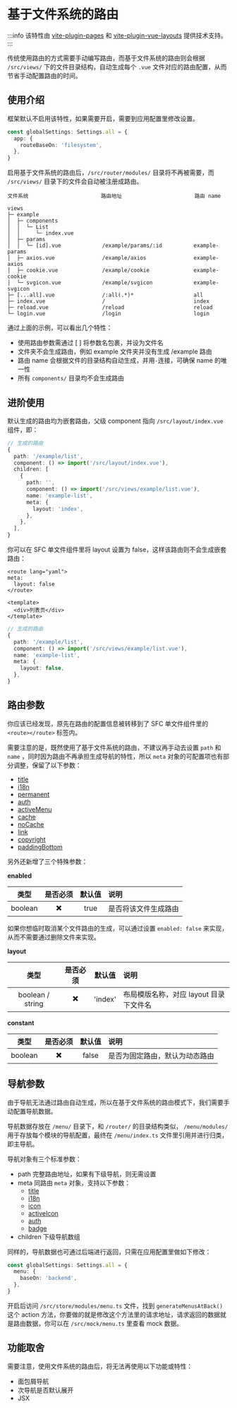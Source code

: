 # 基于文件系统的路由

:::info
该特性由 [vite-plugin-pages](https://github.com/hannoeru/vite-plugin-pages) 和 [vite-plugin-vue-layouts](https://github.com/JohnCampionJr/vite-plugin-vue-layouts) 提供技术支持。
:::

传统使用路由的方式需要手动编写路由，而基于文件系统的路由则会根据 `/src/views/` 下的文件目录结构，自动生成每个 `.vue` 文件对应的路由配置，从而节省手动配置路由的时间。

## 使用介绍

框架默认不启用该特性，如果需要开启，需要到应用配置里修改设置。

```ts {2-4}
const globalSettings: Settings.all = {
  app: {
    routeBaseOn: 'filesystem',
  },
}
```

启用基于文件系统的路由后，`/src/router/modules/` 目录将不再被需要，而 `/src/views/` 目录下的文件会自动被注册成路由。

```
文件系统                       路由地址                       路由 name

views
├─ example
│  ├─ components
│  │  └─ List
│  │     └─ index.vue
│  ├─ params
│  │  └─ [id].vue             /example/params/:id          example-params
│  ├─ axios.vue               /example/axios               example-axios
│  ├─ cookie.vue              /example/cookie              example-cookie
│  └─ svgicon.vue             /example/svgicon             example-svgicon
├─ [...all].vue               /:all(.*)*                   all
├─ index.vue                  /                            index
├─ reload.vue                 /reload                      reload
└─ login.vue                  /login                       login
```

通过上面的示例，可以看出几个特性：

- 使用路由参数需通过 [ ] 将参数名包裹，并设为文件名
- 文件夹不会生成路由，例如 example 文件夹并没有生成 /example 路由
- 路由 name 会根据文件的目录结构自动生成，并用`-`连接，可确保 name 的唯一性
- 所有 `components/` 目录均不会生成路由

## 进阶使用

默认生成的路由均为嵌套路由，父级 component 指向 `/src/layout/index.vue` 组件，即：

```ts
// 生成的路由
{
  path: '/example/list',
  component: () => import('/src/layout/index.vue'),
  children: [
    {
      path: '',
      component: () => import('/src/views/example/list.vue'),
      name: 'example-list',
      meta: {
        layout: 'index',
      },
    },
  ],
}
```

你可以在 SFC 单文件组件里将 layout 设置为 false，这样该路由则不会生成嵌套路由：

```vue {1-4}
<route lang="yaml">
meta:
  layout: false
</route>

<template>
  <div>列表页</div>
</template>
```

```ts
// 生成的路由
{
  path: '/example/list',
  component: () => import('/src/views/example/list.vue'),
  name: 'example-list',
  meta: {
    layout: false,
  },
}
```

## 路由参数

你应该已经发现，原先在路由的配置信息被转移到了 SFC 单文件组件里的 `<route></route>` 标签内。

需要注意的是，既然使用了基于文件系统的路由，不建议再手动去设置 `path` 和 `name` ，同时因为路由不再承担生成导航的特性，所以 `meta` 对象的可配置项也有部分调整，保留了以下参数：

- [title](router#title)
- [i18n](router#i18n) <sup class="pro-badge" />
- [permanent](router#permanent) <sup class="pro-badge" />
- [auth](router#auth)
- [activeMenu](router#activemenu)
- [cache](router#cache)
- [noCache](router#nocache) <sup class="pro-badge" />
- [link](router#link) <sup class="pro-badge" />
- [copyright](router#copyright) <sup class="pro-badge" />
- [paddingBottom](router#paddingbottom) <sup class="pro-badge" />

另外还新增了三个特殊参数：

**enabled**

|  类型   | 是否必须 | 默认值 | 说明                 |
| :-----: | :------: | :----: | :------------------- |
| boolean |    ✖️     |  true  | 是否将该文件生成路由 |

如果你想临时取消某个文件路由的生成，可以通过设置 `enabled: false` 来实现，从而不需要通过删除文件来实现。

**layout**

|       类型       | 是否必须 | 默认值  | 说明                                   |
| :--------------: | :------: | :-----: | :------------------------------------- |
| boolean / string |    ✖️     | 'index' | 布局模版名称，对应 layout 目录下文件名 |

**constant**

|  类型   | 是否必须 | 默认值 | 说明                           |
| :-----: | :------: | :----: | :----------------------------- |
| boolean |    ✖️     | false  | 是否为固定路由，默认为动态路由 |

## 导航参数

由于导航无法通过路由自动生成，所以在基于文件系统的路由模式下，我们需要手动配置导航数据。

导航数据存放在 `/menu/` 目录下，和 `/router/` 的目录结构类似， `/menu/modules/` 用于存放每个模块的导航配置，最终在 `/menu/index.ts` 文件里引用并进行归类，即主导航。

导航对象有三个标准参数：

- path 完整路由地址，如果有下级导航，则无需设置
- meta 同路由 `meta` 对象，支持以下参数：
  - [title](router#title)
  - [i18n](router#i18n)
  - [icon](router#icon)
  - [activeIcon](router#activeicon) <sup class="pro-badge" />
  - [auth](router#auth)
  - [badge](router#badge) <sup class="pro-badge" />
- children 下级导航数组

同样的，导航数据也可通过后端进行返回，只需在应用配置里做如下修改：

```ts {2-4}
const globalSettings: Settings.all = {
  menu: {
    baseOn: 'backend',
  },
}
```

开启后访问 `/src/store/modules/menu.ts` 文件，找到 `generateMenusAtBack()` 这个 action 方法，你要做的就是修改这个方法里的请求地址，请求返回的数据就是路由数据，你可以在 `/src/mock/menu.ts` 里查看 mock 数据。

## 功能取舍

需要注意，使用文件系统的路由后，将无法再使用以下功能或特性：

- 面包屑导航
- 次导航是否默认展开
- JSX
